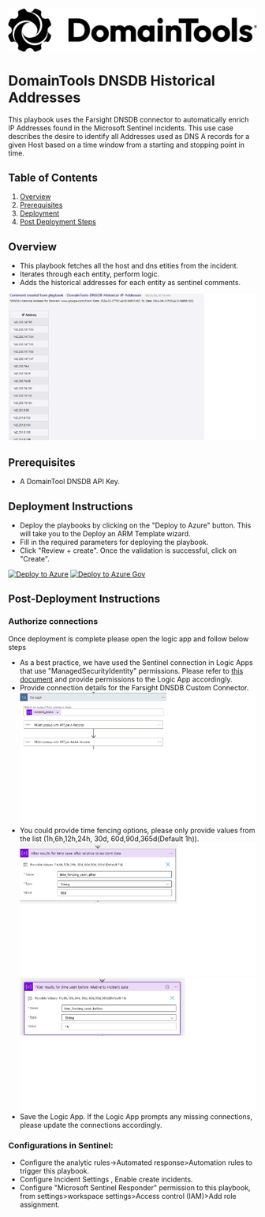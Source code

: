 ![DomainTools DNSDB](images/logo.png)

# DomainTools DNSDB Historical Addresses
This playbook uses the Farsight DNSDB connector to automatically enrich IP Addresses found in the Microsoft Sentinel incidents. This use case describes the desire to identify all Addresses used as DNS A records for a given Host based on a time window from a starting and stopping point in time. 

## Table of Contents

1. [Overview](#overview)
2. [Prerequisites](#prerequisites)
3. [Deployment](#deployment)
4. [Post Deployment Steps](#postdeployment)

<a name="overview">

## Overview
- This playbook fetches all the host and dns etities from the incident.
- Iterates through each entity, perform logic.
- Adds the historical addresses for each entity as sentinel comments.

![Incident Comments](images/comments.png)

<a name="prerequisites">

## Prerequisites
- A DomainTool DNSDB API Key.

<a name="deployment">

## Deployment Instructions
- Deploy the playbooks by clicking on the "Deploy to Azure" button. This will take you to the Deploy an ARM Template wizard.
- Fill in the required parameters for deploying the playbook.
- Click "Review + create". Once the validation is successful, click on "Create".

[![Deploy to Azure](https://aka.ms/deploytoazurebutton)](https://portal.azure.com/#create/Microsoft.Template/uri/https%3A%2F%2Fraw.githubusercontent.com%2FAzure%2FAzure-Sentinel%2Fmaster%2FSolutions%2FDomainTools%2FPlaybooks%2FDomainTools-DNSDB-Historical-Addresses%2Fazuredeploy.json)
[![Deploy to Azure Gov](https://aka.ms/deploytoazuregovbutton)](https://portal.azure.us/#create/Microsoft.Template/uri/https%3A%2F%2Fraw.githubusercontent.com%2FAzure%2FAzure-Sentinel%2Fmaster%2FSolutions%2FDomainTools%2FPlaybooks%2FDomainTools-DNSDB-Historical-Addresses%2Fazuredeploy.json)

<a name="postdeployment">

## Post-Deployment Instructions
### Authorize connections
Once deployment is complete please open the logic app and follow below steps
- As a best practice, we have used the Sentinel connection in Logic Apps that use "ManagedSecurityIdentity" permissions. Please refer to [this document](https://techcommunity.microsoft.com/t5/microsoft-sentinel-blog/what-s-new-managed-identity-for-azure-sentinel-logic-apps/ba-p/2068204) and provide permissions to the Logic App accordingly.
- Provide connection details for the Farsight DNSDB Custom Connector.
![connections one](images/for_each_01.png)
- You could provide time fencing options, please only provide values from the list (1h,6h,12h,24h, 30d, 60d,90d,365d(Default 1h)).
![incident after](images/results_after.png)
![incident before](images/results_before.png)
- Save the Logic App. If the Logic App prompts any missing connections, please update the connections accordingly.
### Configurations in Sentinel:
- Configure the analytic rules->Automated response>Automation rules to trigger this playbook.
- Configure Incident Settings , Enable create incidents.
- Configure "Microsoft Sentinel Responder" permission to this playbook, from settings>workspace settings>Access control (IAM)>Add role assignment.
